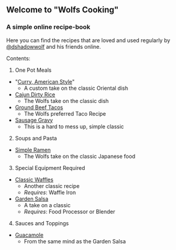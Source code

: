 ## Welcome to "Wolfs Cooking"
### A simple online recipe-book

Here you can find the recipes that are loved and used regularly by [@dshadowwolf](https://github.com/dshadowwolf) and his friends online.

Contents:
1) One Pot Meals
 * "[Curry, American Style](recipes/american_curry.md)"
   * A custom take on the classic Oriental dish
 * [Cajun Dirty Rice](recipes/dirty_rice_dshad.md)
   * The Wolfs take on the classic dish
 * [Ground Beef Tacos](recipes/ground_beef_tacos.md)
   * The Wolfs preferred Taco Recipe
 * [Sausage Gravy](recipes/sausage_gravy.md)
   * This is a hard to mess up, simple classic
2) Soups and Pasta
 * [Simple Ramen](recipes/simple_ramen.md)
   * The Wolfs take on the classic Japanese food
3) Special Equipment Required
 * [Classic Waffles](recipes/waffles.md)
   * Another classic recipe
   * _Requires_: Waffle Iron
 * [Garden Salsa](recipes/silvers_salsa.md)
   * A take on a classic
   * _Requires_: Food Processor or Blender
4) Sauces and Toppings
 * [Guacamole](recipes/silvers_guac.md)
   * From the same mind as the Garden Salsa
  	  
